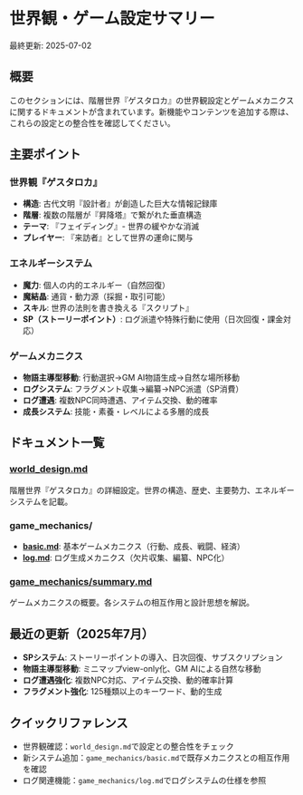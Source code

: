 # 世界観・ゲーム設定サマリー

最終更新: 2025-07-02

## 概要
このセクションには、階層世界『ゲスタロカ』の世界観設定とゲームメカニクスに関するドキュメントが含まれています。新機能やコンテンツを追加する際は、これらの設定との整合性を確認してください。

## 主要ポイント

### 世界観『ゲスタロカ』
- **構造**: 古代文明『設計者』が創造した巨大な情報記録庫
- **階層**: 複数の階層が『昇降塔』で繋がれた垂直構造
- **テーマ**: 『フェイディング』- 世界の緩やかな消滅
- **プレイヤー**: 『来訪者』として世界の運命に関与

### エネルギーシステム
- **魔力**: 個人の内的エネルギー（自然回復）
- **魔結晶**: 通貨・動力源（採掘・取引可能）
- **スキル**: 世界の法則を書き換える『スクリプト』
- **SP（ストーリーポイント）**: ログ派遣や特殊行動に使用（日次回復・課金対応）

### ゲームメカニクス
- **物語主導型移動**: 行動選択→GM AI物語生成→自然な場所移動
- **ログシステム**: フラグメント収集→編纂→NPC派遣（SP消費）
- **ログ遭遇**: 複数NPC同時遭遇、アイテム交換、動的確率
- **成長システム**: 技能・素養・レベルによる多層的成長

## ドキュメント一覧

### [world_design.md](world_design.md)
階層世界『ゲスタロカ』の詳細設定。世界の構造、歴史、主要勢力、エネルギーシステムを記載。

### game_mechanics/
- **[basic.md](game_mechanics/basic.md)**: 基本ゲームメカニクス（行動、成長、戦闘、経済）
- **[log.md](game_mechanics/log.md)**: ログ生成メカニクス（欠片収集、編纂、NPC化）

### [game_mechanics/summary.md](game_mechanics/summary.md)
ゲームメカニクスの概要。各システムの相互作用と設計思想を解説。

## 最近の更新（2025年7月）

- **SPシステム**: ストーリーポイントの導入、日次回復、サブスクリプション
- **物語主導型移動**: ミニマップview-only化、GM AIによる自然な移動
- **ログ遭遇強化**: 複数NPC対応、アイテム交換、動的確率計算
- **フラグメント強化**: 125種類以上のキーワード、動的生成

## クイックリファレンス

- 世界観確認：`world_design.md`で設定との整合性をチェック
- 新システム追加：`game_mechanics/basic.md`で既存メカニクスとの相互作用を確認
- ログ関連機能：`game_mechanics/log.md`でログシステムの仕様を参照